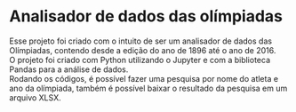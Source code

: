 <h1>Analisador de dados das olímpiadas</h1>
Esse projeto foi criado com o intuito de ser um analisador de dados das Olímpiadas, contendo desde a edição do ano de 1896 até o ano de 2016. </br>
O projeto foi criado com Python utilizando o Jupyter e com a biblioteca Pandas para a análise de dados. </br>
Rodando os códigos, é possível fazer uma pesquisa por nome do atleta e ano da olímpiada, também é possível baixar o resultado da pesquisa em um arquivo XLSX. </br>

